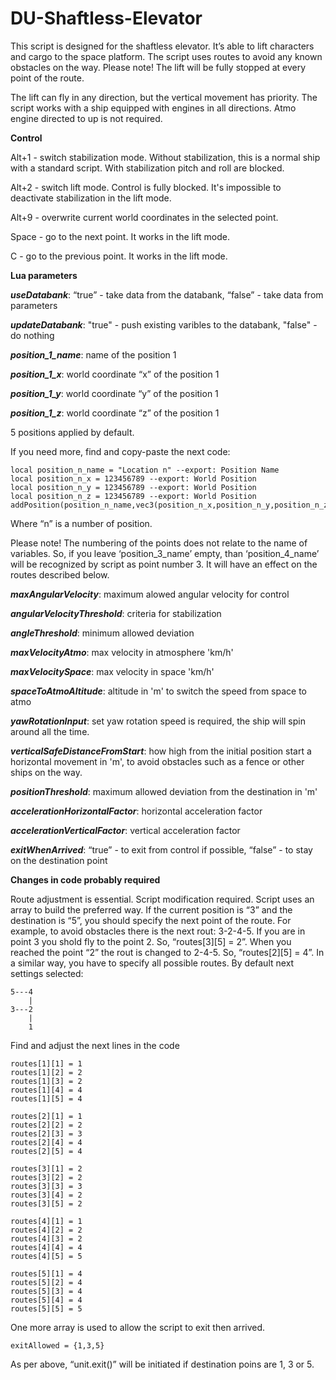# DU-Shaftless-Elevator

This script is designed for the shaftless elevator.
It’s able to lift characters and cargo to the space platform.
The script uses routes to avoid any known obstacles on the way.
Please note! The lift will be fully stopped at every point of the route.

The lift can fly in any direction, but the vertical movement has priority.
The script works with a ship equipped with engines in all directions.
Atmo engine directed to up is not required.


**Control**

Alt+1 - switch stabilization mode. Without stabilization, this is a normal ship with a standard script. With stabilization pitch and roll are blocked.

Alt+2 - switch lift mode. Control is fully blocked. It's impossible to deactivate stabilization in the lift mode.

Alt+9 - overwrite current world coordinates in the selected point.

Space - go to the next point. It works in the lift mode.

C - go to the previous point. It works in the lift mode.


**Lua parameters**

***useDatabank***: “true” - take data from the databank, “false” - take data from parameters

***updateDatabank***:  "true" - push existing varibles to the databank, "false" - do nothing


***position_1_name***: name of the position 1

***position_1_x***: world coordinate  “x” of the position 1

***position_1_y***: world coordinate  “y” of the position 1

***position_1_z***: world coordinate  “z” of the position 1

5 positions applied by default.

If you need more, find and copy-paste the next code:

```
local position_n_name = "Location n" --export: Position Name
local position_n_x = 123456789 --export: World Position
local position_n_y = 123456789 --export: World Position
local position_n_z = 123456789 --export: World Position
addPosition(position_n_name,vec3(position_n_x,position_n_y,position_n_z))
```
Where “n” is a number of position.

Please note!
The numbering of the points does not relate to the name of variables.
So, if you leave  ‘position_3_name’ empty, than ‘position_4_name’ will be recognized by script as point number 3. It will have an effect on the routes described below.

***maxAngularVelocity***: maximum alowed angular velocity for control

***angularVelocityThreshold***: criteria for stabilization

***angleThreshold***: minimum allowed deviation

***maxVelocityAtmo***: max velocity in atmosphere 'km/h'

***maxVelocitySpace***: max velocity in space 'km/h'

***spaceToAtmoAltitude***:  altitude in 'm' to switch the speed from space to atmo

***yawRotationInput***: set yaw rotation speed is required, the ship will spin around all the time.

***verticalSafeDistanceFromStart***: how high from the initial position start a horizontal movement in 'm', to avoid obstacles such as a fence or other ships on the way.

***positionThreshold***: maximum allowed deviation from the destination in 'm'

***accelerationHorizontalFactor***: horizontal acceleration factor

***accelerationVerticalFactor***: vertical acceleration factor

***exitWhenArrived***:   “true” -  to exit from control if possible,  “false” -  to stay on the destination point


**Changes in code probably required**

Route adjustment is essential. Script modification required.
Script uses an array to build the preferred way.
If the current position is “3” and the destination is “5”, you should specify the next point of the route.
For example, to avoid obstacles there is the next rout: 3-2-4-5.
If you are in point 3 you shold fly to the point 2.
So, “routes[3][5] = 2”.
When you reached the point “2” the rout is changed to 2-4-5.
So, “routes[2][5] = 4”.
In a similar way, you have to specify all possible routes.
By default next settings selected:
```
5---4
    |
3---2
    |
    1
```
Find and adjust the next lines in the code
```
routes[1][1] = 1
routes[1][2] = 2
routes[1][3] = 2
routes[1][4] = 4
routes[1][5] = 4

routes[2][1] = 1
routes[2][2] = 2
routes[2][3] = 3
routes[2][4] = 4
routes[2][5] = 4

routes[3][1] = 2
routes[3][2] = 2
routes[3][3] = 3
routes[3][4] = 2
routes[3][5] = 2

routes[4][1] = 1
routes[4][2] = 2
routes[4][3] = 2
routes[4][4] = 4
routes[4][5] = 5

routes[5][1] = 4
routes[5][2] = 4
routes[5][3] = 4
routes[5][4] = 4
routes[5][5] = 5
```

One more array is used to allow the script to exit then arrived.
```
exitAllowed = {1,3,5}
```
As per above, “unit.exit()” will be initiated if destination poins are 1, 3 or 5.
